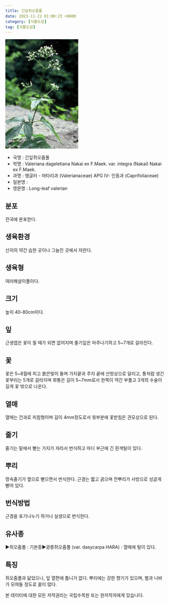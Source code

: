 ```yaml
---
title: 긴잎쥐오줌풀
date: 2023-11-22 01:00:23 +0800
category: [식물도감]
tag: [식물도감]
---
```




![긴잎쥐오줌풀](/assets/img/fileUpload/plants/basic/Valerianaceae/Valeriana/16417/1_th2.JPG)
- 국명 : 긴잎쥐오줌풀
- 학명 : Valeriana dageletiana Nakai ex F.Maek. var. integra (Nakai) Nakai ex F.Maek.
- 과명 : 앵글러 - 마타리과 (Valerianaceae) APG Ⅳ- 인동과 (Caprifoliaceae)
- 일본명 : 
- 영문명 : Long-leaf valerian


## 분포
전국에 분포한다. 
## 생육환경
산지의 약간 습한 곳이나 그늘진 곳에서 자란다. 
## 생육형
여러해살이풀이다.
## 크기
높이 40-80cm이다.
## 잎
근생엽은 꽃이 필 때가 되면 없어지며 줄기잎은 마주나기하고 5~7개로 갈라진다.
## 꽃
꽃은 5~8월에 피고 붉은빛이 돌며 가지끝과 주지 끝에 산방상으로 달리고, 통처럼 생긴 꽃부리는 5개로 갈라지며 화통은 길이 5~7mm로서 한쪽이 약간 부풀고 3개의 수술이 길게 꽃 밖으로 나온다.  
## 열매
열매는 건과로 피침형이며 길이 4mm정도로서 윗부분에 꽃받침은 관모상으로 된다.
## 줄기
줄기는 밑에서 뻗는 가지가 자라서 번식하고 마디 부근에 긴 흰색털이 있다. 
## 뿌리
땅속줄기가 옆으로 뻗으면서 번식한다. 근경는 짧고 굵으며 잔뿌리가 사방으로 성글게 뻗어 있다.
## 번식방법
근경을 포기나누기 하거나 실생으로 번식한다. 
## 유사종
▶쥐오줌풀 : 기본종▶광릉쥐오줌풀 (var. dasycarpa HARA) : 열매에 털이 있다. 
## 특징
쥐오줌풀과 닮았으나, 잎 열편에 톱니가 없다. 뿌리에는 강한 향기가 있으며, 벌과 나비가 모여들 정도로 꿀이 많다. 






본 데이터에 대한 모든 저작권리는 국립수목원 또는 원저작자에게 있습니다.
